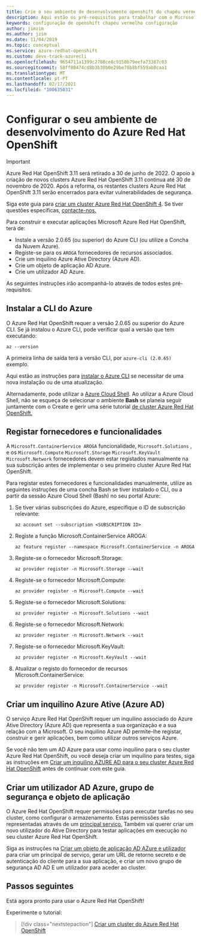 ```yaml
---
title: Crie o seu ambiente de desenvolvimento openshift do chapéu vermelho Azure
description: Aqui estão os pré-requisitos para trabalhar com o Microsoft Azure Red Hat OpenShift.
keywords: configuração de openshift chapéu vermelho configuração
author: jimzim
ms.author: jzim
ms.date: 11/04/2019
ms.topic: conceptual
ms.service: azure-redhat-openshift
ms.custom: devx-track-azurecli
ms.openlocfilehash: 9654711a1399c2708ce8c9150b79eefa73387c03
ms.sourcegitcommit: 58ff80474cd8b3b30b0e29be78b8bf559ab0caa1
ms.translationtype: MT
ms.contentlocale: pt-PT
ms.lasthandoff: 02/17/2021
ms.locfileid: "100635031"
---
```

# <a name="set-up-your-azure-red-hat-openshift-dev-environment"></a>Configurar o seu ambiente de desenvolvimento do Azure Red Hat OpenShift

> [!IMPORTANT]
> Azure Red Hat OpenShift 3.11 será retirado a 30 de junho de 2022. O apoio à criação de novos clusters Azure Red Hat OpenShift 3.11 continua até 30 de novembro de 2020. Após a reforma, os restantes clusters Azure Red Hat OpenShift 3.11 serão encerrados para evitar vulnerabilidades de segurança.
> 
> Siga este guia para [criar um cluster Azure Red Hat OpenShift 4](tutorial-create-cluster.md).
> Se tiver questões específicas, [contacte-nos.](mailto:arofeedback@microsoft.com)

Para construir e executar aplicações Microsoft Azure Red Hat OpenShift, terá de:

* Instale a versão 2.0.65 (ou superior) do Azure CLI (ou utilize a Concha da Nuvem Azure).
* Registe-se para os `AROGA` fornecedores de recursos associados.
* Crie um inquilino Azure Ative Directory (Azure AD).
* Crie um objeto de aplicação AD Azure.
* Crie um utilizador AD Azure.

As seguintes instruções irão acompanhá-lo através de todos estes pré-requisitos.

## <a name="install-the-azure-cli"></a>Instalar a CLI do Azure

O Azure Red Hat OpenShift requer a versão 2.0.65 ou superior do Azure CLI. Se já instalou o Azure CLI, pode verificar qual a versão que tem executando:

```azurecli
az --version
```

A primeira linha de saída terá a versão CLI, por `azure-cli (2.0.65)` exemplo.

Aqui estão as instruções para [instalar o Azure CLI](/cli/azure/install-azure-cli?view=azure-cli-latest) se necessitar de uma nova instalação ou de uma atualização.

Alternadamente, pode utilizar a [Azure Cloud Shell](../cloud-shell/overview.md). Ao utilizar a Azure Cloud Shell, não se esqueça de selecionar o ambiente **Bash** se planeia seguir juntamente com o Create e gerir uma série tutorial [de cluster Azure Red Hat OpenShift.](tutorial-create-cluster.md)

## <a name="register-providers-and-features"></a>Registar fornecedores e funcionalidades

A `Microsoft.ContainerService AROGA` funcionalidade, `Microsoft.Solutions` , e os `Microsoft.Compute` `Microsoft.Storage` `Microsoft.KeyVault` `Microsoft.Network` fornecedores devem estar registados manualmente na sua subscrição antes de implementar o seu primeiro cluster Azure Red Hat OpenShift.

Para registar estes fornecedores e funcionalidades manualmente, utilize as seguintes instruções de uma concha Bash se tiver instalado o CLI, ou a partir da sessão Azure Cloud Shell (Bash) no seu portal Azure:

1. Se tiver várias subscrições do Azure, especifique o ID de subscrição relevante:

    ```azurecli
    az account set --subscription <SUBSCRIPTION ID>
    ```

1. Registe a função Microsoft.ContainerService AROGA:

    ```azurecli
    az feature register --namespace Microsoft.ContainerService -n AROGA
    ```

1. Registe-se o fornecedor Microsoft.Storage:

    ```azurecli
    az provider register -n Microsoft.Storage --wait
    ```
    
1. Registe-se o fornecedor Microsoft.Compute:

    ```azurecli
    az provider register -n Microsoft.Compute --wait
    ```

1. Registe-se o fornecedor Microsoft.Solutions:

    ```azurecli
    az provider register -n Microsoft.Solutions --wait
    ```

1. Registe-se o fornecedor Microsoft.Network:

    ```azurecli
    az provider register -n Microsoft.Network --wait
    ```

1. Registe-se o fornecedor Microsoft.KeyVault:

    ```azurecli
    az provider register -n Microsoft.KeyVault --wait
    ```

1. Atualizar o registo do fornecedor de recursos Microsoft.ContainerService:

    ```azurecli
    az provider register -n Microsoft.ContainerService --wait
    ```

## <a name="create-an-azure-active-directory-azure-ad-tenant"></a>Criar um inquilino Azure Ative (Azure AD)

O serviço Azure Red Hat OpenShift requer um inquilino associado do Azure Ative Directory (Azure AD) que representa a sua organização e a sua relação com a Microsoft. O seu inquilino Azure AD permite-lhe registar, construir e gerir aplicações, bem como utilizar outros serviços Azure.

Se você não tem um AD Azure para usar como inquilino para o seu cluster Azure Red Hat OpenShift, ou você deseja criar um inquilino para testes, siga as instruções em [Criar um inquilino AZURE AD para o seu cluster Azure Red Hat OpenShift](howto-create-tenant.md) antes de continuar com este guia.

## <a name="create-an-azure-ad-user-security-group-and-application-object"></a>Criar um utilizador AD Azure, grupo de segurança e objeto de aplicação

O Azure Red Hat OpenShift requer permissões para executar tarefas no seu cluster, como configurar o armazenamento. Estas permissões são representadas através de um [principal serviço.](../active-directory/develop/app-objects-and-service-principals.md#service-principal-object) Também vai querer criar um novo utilizador do Ative Directory para testar aplicações em execução no seu cluster Azure Red Hat OpenShift.

Siga as instruções na [Criar um objeto de aplicação AD AZure e utilizador](howto-aad-app-configuration.md) para criar um principal de serviço, gerar um URL de retorno secreto e de autenticação do cliente para a sua aplicação, e criar um novo grupo de segurança AD AD E um utilizador para aceder ao cluster.

## <a name="next-steps"></a>Passos seguintes

Está agora pronto para usar o Azure Red Hat OpenShift!

Experimente o tutorial:
> [!div class="nextstepaction"]
> [Criar um cluster do Azure Red Hat OpenShift](tutorial-create-cluster.md)

[azure-cli-install]: /cli/azure/install-azure-cli